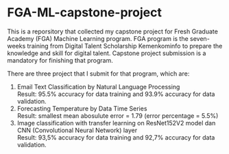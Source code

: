 # FGA-ML-capstone-project

This is a reporsitory that collected my capstone project for Fresh Graduate Academy (FGA) Machine Learning program. FGA program is the seven-weeks training from Digital Talent Scholarship Kemenkominfo to prepare the knowledge and skill for digital talent. Capstone project submission is a mandatory for finishing that program. 

There are three project that I submit for that program, which are:
1. Email Text Classification by Natural Language Processing <br>
   Result: 95.5% accuracy for data training and 93.9% accuracy for data validation.
2. Forecasting Temperature by Data Time Series <br>
   Result: smallest mean abosulute error = 1.79 (error percentage = 5.5%)
3. Image classification with transfer learning on ResNet152V2 model dan CNN (Convolutional Neural Network) layer <br>
   Result: 93,5% accuracy for data training and 92,7% accuracy for data validation.
